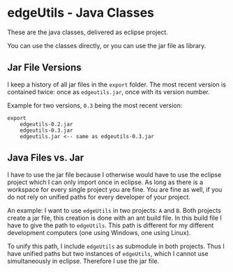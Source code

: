 # edgeUtils - Java Classes

These are the java classes, delivered as eclipse project.

You can use the classes directly, or you can use the jar file as library.

## Jar File Versions

I keep a history of all jar files in the `export` folder.
The most recent version is contained twice: once as `edgeutils.jar`, once with its version number.

Example for two versions, `0.3` being the most recent version:

	export
		edgeutils-0.2.jar
		edgeutils-0.3.jar
		edgeutils.jar <-- same as edgeutils-0.3.jar

## Java Files vs. Jar

I have to use the jar file because I otherwise would have to use the eclipse project which I can only import once in eclipse.
As long as there is a workspace for every single project you are fine.
You are fine as well, if you do not rely on unified paths for every developer of your project.

An example: I want to use `edgeUtils` in two projects: `A` and `B`.
Both projects create a jar file, this creation is done with an ant build file.
In this build file I have to give the path to `edgeUtils`.
This path is different for my different development computers (one using Windows, one using Linux).

To unify this path, I include `edgeUtils` as submodule in both projects.
Thus I have unified paths but two instances of `edgeUtils`, which I cannot use simultaneously in eclipse.
Therefore I use the jar file.

